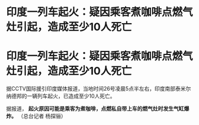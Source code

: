 # 印度一列车起火：疑因乘客煮咖啡点燃气灶引起，造成至少10人死亡

# 印度一列车起火：疑因乘客煮咖啡点燃气灶引起，造成至少10人死亡

据CCTV国际援引印度媒体报道，当地时间26号凌晨5点半左右，印度南部泰米尔纳德邦的一辆列车起火，已造成至少10人死亡。

据报道， **起火原因可能是乘客为煮咖啡，点燃私自带上车的燃气灶时发生气缸爆炸。** （总台记者 杨探骊）

